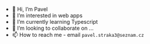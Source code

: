 - 👋 Hi, I’m Pavel
- 👀 I’m interested in web apps
- 🌱 I’m currently learning Typescript
- 💞️ I’m looking to collaborate on ...
- 📫 How to reach me - email `pavel.straka3@seznam.cz`

<!---
Saulron/Saulron is a ✨ special ✨ repository because its `README.md` (this file) appears on your GitHub profile.
You can click the Preview link to take a look at your changes.
--->

